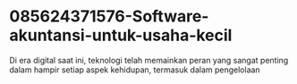 # 085624371576-Software-akuntansi-untuk-usaha-kecil
Di era digital saat ini, teknologi telah memainkan peran yang sangat penting dalam hampir setiap aspek kehidupan, termasuk dalam pengelolaan 
